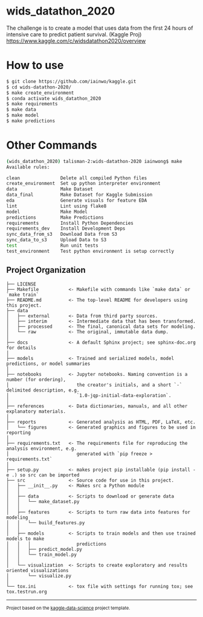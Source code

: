 wids_datathon_2020
==============================

The challenge is to create a model that uses data from the first 24 hours of intensive care to predict patient survival. (Kaggle Proj) https://www.kaggle.com/c/widsdatathon2020/overview

# How to use

```bash
$ git clone https://github.com/iainwo/kaggle.git
$ cd wids-datathon-2020/
$ make create_environment
$ conda activate wids_datathon_2020
$ make requirements
$ make data
$ make model
$ make predictions
```

# Other Commands
```sh
(wids_datathon_2020) talisman-2:wids-datathon-2020 iainwong$ make
Available rules:

clean               Delete all compiled Python files 
create_environment  Set up python interpreter environment 
data                Make Dataset 
data_final          Make Dataset for Kaggle Submission 
eda                 Generate visuals for feature EDA 
lint                Lint using flake8 
model               Make Model 
predictions         Make Predictions 
requirements        Install Python Dependencies 
requirements_dev    Install Development Deps 
sync_data_from_s3   Download Data from S3 
sync_data_to_s3     Upload Data to S3 
test                Run unit tests 
test_environment    Test python environment is setup correctly 
```

Project Organization
------------

    ├── LICENSE
    ├── Makefile           <- Makefile with commands like `make data` or `make train`
    ├── README.md          <- The top-level README for developers using this project.
    ├── data
    │   ├── external       <- Data from third party sources.
    │   ├── interim        <- Intermediate data that has been transformed.
    │   ├── processed      <- The final, canonical data sets for modeling.
    │   └── raw            <- The original, immutable data dump.
    │
    ├── docs               <- A default Sphinx project; see sphinx-doc.org for details
    │
    ├── models             <- Trained and serialized models, model predictions, or model summaries
    │
    ├── notebooks          <- Jupyter notebooks. Naming convention is a number (for ordering),
    │                         the creator's initials, and a short `-` delimited description, e.g.
    │                         `1.0-jqp-initial-data-exploration`.
    │
    ├── references         <- Data dictionaries, manuals, and all other explanatory materials.
    │
    ├── reports            <- Generated analysis as HTML, PDF, LaTeX, etc.
    │   └── figures        <- Generated graphics and figures to be used in reporting
    │
    ├── requirements.txt   <- The requirements file for reproducing the analysis environment, e.g.
    │                         generated with `pip freeze > requirements.txt`
    │
    ├── setup.py           <- makes project pip installable (pip install -e .) so src can be imported
    ├── src                <- Source code for use in this project.
    │   ├── __init__.py    <- Makes src a Python module
    │   │
    │   ├── data           <- Scripts to download or generate data
    │   │   └── make_dataset.py
    │   │
    │   ├── features       <- Scripts to turn raw data into features for modeling
    │   │   └── build_features.py
    │   │
    │   ├── models         <- Scripts to train models and then use trained models to make
    │   │   │                 predictions
    │   │   ├── predict_model.py
    │   │   └── train_model.py
    │   │
    │   └── visualization  <- Scripts to create exploratory and results oriented visualizations
    │       └── visualize.py
    │
    └── tox.ini            <- tox file with settings for running tox; see tox.testrun.org


--------

<p><small>Project based on the <a target="_blank" href="../kaggle-data-science/">kaggle-data-science</a> project template.</small></p>
